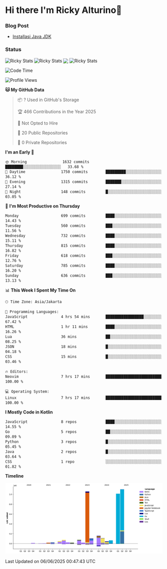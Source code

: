 # Hi there I'm Ricky Alturino👋

### Blog Post

<!-- BLOG-POST-LIST:START -->

- [Installasi Java JDK](https://onirutla.medium.com/installasi-java-jdk-ec701beeb5cb?source=rss-d9d81c918cc9------2)
<!-- BLOG-POST-LIST:END -->

### Status

<img align="center" alt="Ricky Stats" src="https://github-readme-stats.vercel.app/api?username=Alturino&theme=dark&show_icons=true&hide_border=false" />
<img align="center" alt="Ricky Stats" src="https://github-readme-stats.vercel.app/api/top-langs/?username=Alturino&theme=dark&show_icons=true&layout=compact"/>
<img align="center" width="640px" src="https://github-readme-stats.vercel.app/api/wakatime?username=Alturino&layout=compact&hide_border=true&theme=dark">
<img align="center" alt="Ricky Stats" src="https://leetcard.jacoblin.cool/alturino?border=0&radius=20&ext=activity"/>

<!--START_SECTION:waka-->
![Code Time](http://img.shields.io/badge/Code%20Time-1%2C239%20hrs%2052%20mins-blue)

![Profile Views](http://img.shields.io/badge/Profile%20Views-13-blue)

**🐱 My GitHub Data** 

> 📦 ? Used in GitHub's Storage 
 > 
> 🏆 466 Contributions in the Year 2025
 > 
> 🚫 Not Opted to Hire
 > 
> 📜 20 Public Repositories 
 > 
> 🔑 0 Private Repositories 
 > 
**I'm an Early 🐤** 

```text
🌞 Morning                1632 commits        ████████░░░░░░░░░░░░░░░░░   33.68 % 
🌆 Daytime                1750 commits        █████████░░░░░░░░░░░░░░░░   36.12 % 
🌃 Evening                1315 commits        ███████░░░░░░░░░░░░░░░░░░   27.14 % 
🌙 Night                  148 commits         █░░░░░░░░░░░░░░░░░░░░░░░░   03.05 % 
```
📅 **I'm Most Productive on Thursday** 

```text
Monday                   699 commits         ████░░░░░░░░░░░░░░░░░░░░░   14.43 % 
Tuesday                  560 commits         ███░░░░░░░░░░░░░░░░░░░░░░   11.56 % 
Wednesday                732 commits         ████░░░░░░░░░░░░░░░░░░░░░   15.11 % 
Thursday                 815 commits         ████░░░░░░░░░░░░░░░░░░░░░   16.82 % 
Friday                   618 commits         ███░░░░░░░░░░░░░░░░░░░░░░   12.76 % 
Saturday                 785 commits         ████░░░░░░░░░░░░░░░░░░░░░   16.20 % 
Sunday                   636 commits         ███░░░░░░░░░░░░░░░░░░░░░░   13.13 % 
```


📊 **This Week I Spent My Time On** 

```text
🕑︎ Time Zone: Asia/Jakarta

💬 Programming Languages: 
JavaScript               4 hrs 54 mins       █████████████████░░░░░░░░   67.42 % 
HTML                     1 hr 11 mins        ████░░░░░░░░░░░░░░░░░░░░░   16.26 % 
Lua                      36 mins             ██░░░░░░░░░░░░░░░░░░░░░░░   08.25 % 
JSON                     18 mins             █░░░░░░░░░░░░░░░░░░░░░░░░   04.18 % 
CSS                      15 mins             █░░░░░░░░░░░░░░░░░░░░░░░░   03.46 % 

🔥 Editors: 
Neovim                   7 hrs 17 mins       █████████████████████████   100.00 % 

💻 Operating System: 
Linux                    7 hrs 17 mins       █████████████████████████   100.00 % 
```

**I Mostly Code in Kotlin** 

```text
JavaScript               8 repos             ████░░░░░░░░░░░░░░░░░░░░░   14.55 % 
Go                       5 repos             ██░░░░░░░░░░░░░░░░░░░░░░░   09.09 % 
Python                   3 repos             █░░░░░░░░░░░░░░░░░░░░░░░░   05.45 % 
Java                     2 repos             █░░░░░░░░░░░░░░░░░░░░░░░░   03.64 % 
CSS                      1 repo              ░░░░░░░░░░░░░░░░░░░░░░░░░   01.82 % 
```



**Timeline**

![Lines of Code chart](https://raw.githubusercontent.com/Alturino/Alturino/main/assets/bar_graph.png)


 Last Updated on 06/06/2025 00:47:43 UTC
<!--END_SECTION:waka-->
